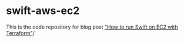 # swift-aws-ec2

This is the code repository for blog post ["How to run Swift on EC2 with Terraform"](http://kouky.org/blog/2018/02/26/swift-aws-ec2.html)/
